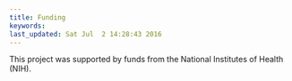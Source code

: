 ```yaml
---
title: Funding
keywords: 
last_updated: Sat Jul  2 14:28:43 2016
---
```


This project was supported by funds from the National Institutes of Health (NIH).

